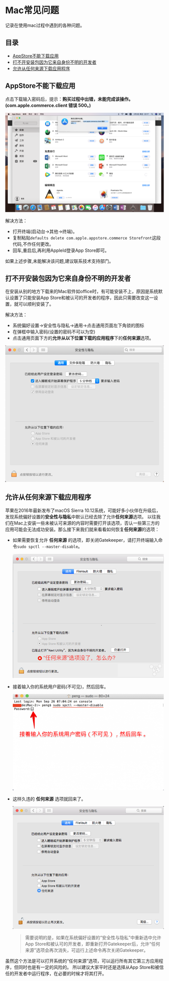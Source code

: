 # Mac常见问题

记录在使用mac过程中遇到的各种问题。

## 目录

* [AppStore不能下载应用](#AppStore不能下载应用)
* [打不开安装包因为它来自身份不明的开发者](#打不开安装包因为它来自身份不明的开发者)
* [允许从任何来源下载应用程序](#允许从任何来源下载应用程序)


## AppStore不能下载应用

点击下载输入密码后，提示：**购买过程中出错，未能完成该操作。(com.apple.commerce.client 错误 500。)**

![app_store_500](images/app_store_500.png)

解决方法：

* 打开终端(启动台->其他->终端)。
* 复制粘贴`defaults delete com.apple.appstore.commerce Storefront`这段代码,不作任何更改。
* 回车,重启后,再利用AppleId登录App Store即可。

如果上述步骤,未能解决该问题,建议联系技术支持部门。


## 打不开安装包因为它来自身份不明的开发者

在安装从别的地方下载来的Mac软件如office时，有可能安装不上，原因是系统默认设置了只能安装App Store和被认可的开发者的程序，因此只需要改变这一设置，就可以顺利安装了。

解决方法：

* 系统偏好设置->安全性与隐私->通用->点击通用页面左下角锁的图标
* 在弹框中输入密码(设置的密码不可以为空)
* 点击通用页面下方的**允许从以下位置下载的应用程序**下的**任何来源**选项。

![source](images/source.png)


## 允许从任何来源下载应用程序

苹果在2016年最新发布了macOS Sierra 10.12系统，可能好多小伙伴在升级后，发现系统偏好设置的**安全性与隐私**中默认已经去除了允许**任何来源**选项。
以往我们在Mac上安装一些未被认可来源的内容时需要打开该选项，否认一些第三方的应用可能会无法成功安装。那么接下来我们就来看看如何恢复**任何来源**的选项：

* 如果需要恢复允许 **任何来源** 的选项，即关闭Gatekeeper，请打开终端输入命令`sudo spctl --master-disable`。

  ![source_1](images/source_1.png)

* 接着输入你的系统用户密码(不可见)，然后回车。

  ![source_2](images/source_2.png)

* 这样久违的 **任何来源** 选项就回来了。

  ![source_3](images/source_3.png)
  
  > 需要说明的是，如果在系统偏好设置的“安全性与隐私”中重新选中允许App Store和被认可的开发者，即重新打开Gatekeeper后，允许“任何来源”选项会再次消失，可运行上述命令再次关闭Gatekeeper。

虽然这个方法是可以打开系统的“任何来源”选项，可以运行所有其它第三方应用程序，但同时也是有一定的风险的。
所以建议大家平时还是选择从App Store和被信任的开发者中运行程序，在必要的时候才将其打开。
